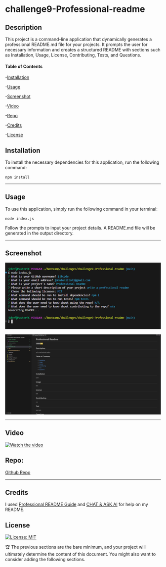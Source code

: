 # challenge9-Professional-readme

## Description

This project is a command-line application that dynamically generates a professional README.md file for your projects. It prompts the user for necessary information and creates a structured README with sections such as Installation, Usage, License, Contributing, Tests, and Questions.

#### Table of Contents

-[Installation](#installation)

-[Usage](#usage)

-[Screenshot](#screenshot)

-[Video](#video)

-[Repo](#repo)

-[Credits](#credits)

-[License](#license)

 
## Installation

To install the necessary dependencies for this application, run the following command:

```
npm install
```

 --- 

## Usage

To use this application, simply run the following command in your terminal:

```
node index.js
```

Follow the prompts to input your project details. A README.md file will be generated in the output directory.

---

## Screenshot

![alt text](./assets/images/Screenshot%201.png)

![alt text](./assets/images/Screenshot%202.png)

---

## Video

[![Watch the video](https://i.sstatic.net/Vp2cE.png)](https://drive.google.com/file/d/1U5IrDDpDtFCxdYcPkgPK9eeCJ9EEkkpL/view)

## **Repo:**

[Github Repo](https://github.com/jjfcode/challenge9-Professional-readme)

---

## Credits

I used [Professional README Guide](https://coding-boot-camp.github.io/full-stack/github/professional-readme-guide) and [CHAT & ASK AI](https://askaichat.app/) for help on my README.
 
## License

[![License: MIT](https://img.shields.io/badge/License-MIT-yellow.svg)](https://opensource.org/licenses/MIT)

🏆 The previous sections are the bare minimum, and your project will ultimately determine the content of this document. You might also want to consider adding the following sections.